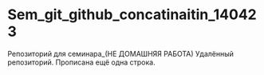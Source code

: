# Sem_git_github_concatinaitin_140423
Репозиторий для семинара_(НЕ ДОМАШНЯЯ РАБОТА)
Удалённый репозиторий.
Прописана ещё одна строка.
